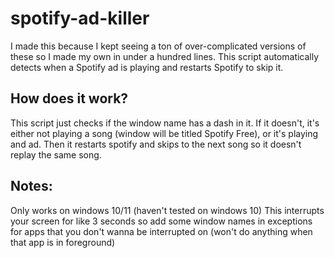 # spotify-ad-killer

I made this because I kept seeing a ton of over-complicated versions of these so I made my own in under a hundred lines. This script automatically detects when a Spotify ad is playing and restarts Spotify to skip it.

## How does it work?
This script just checks if the window name has a dash in it. If it doesn't, it's either not playing a song (window will be titled Spotify Free), or it's playing and ad. Then it restarts spotify and skips to the next song so it doesn't replay the same song.

## Notes:
Only works on windows 10/11 (haven't tested on windows 10)
This interrupts your screen for like 3 seconds so add some window names in exceptions for apps that you don't wanna be interrupted on (won't do anything when that app is in foreground)
